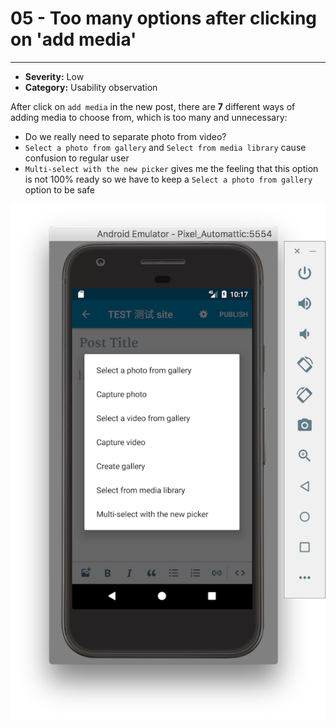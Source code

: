 # 05 - Too many options after clicking on 'add media'
----
- **Severity:** Low
- **Category:** Usability observation

After click on `add media` in the new post, there are **7** different ways of adding media to choose from, which is too many and unnecessary:
- Do we really need to separate photo from video?
- `Select a photo from gallery` and `Select from media library` cause confusion to regular user
- `Multi-select with the new picker` gives me the feeling that this option is not 100% ready so we have to keep a `Select a photo from gallery` option to be safe

![](/assets/options.png)
